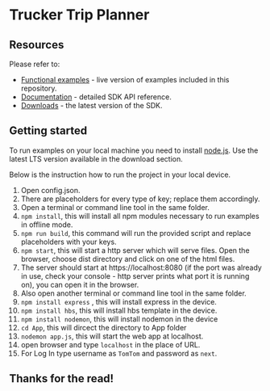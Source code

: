 # Trucker Trip Planner

## Resources

Please refer to:
* [Functional examples](https://developer.tomtom.com/maps-sdk-web-js/functional-examples) - live version of examples included in this repository.
* [Documentation](https://developer.tomtom.com/maps-sdk-web-js/documentation) - detailed SDK API reference.
* [Downloads](https://developer.tomtom.com/maps-sdk-web-js/downloads) - the latest version of the SDK.

## Getting started

To run examples on your local machine you need to install [node.js](https://nodejs.org).
Use the latest LTS version available in the download section.


Below is the instruction how to run the project in your local device.
1. Open config.json.
2. There are placeholders for every type of key; replace them accordingly.
3. Open a terminal or command line tool in the same folder.
4. `npm install`, this will install all npm modules necessary to run examples in offline mode.
5. `npm run build`, this command will run the provided script and replace placeholders with your keys.
6. `npm start`, this will start a http server which will serve files. Open the browser, choose dist directory and click on one of the html files.
7. The server should start at https://localhost:8080 (if the port was already in use, check your console - http server prints what port it is running on), you can open it in the browser.
8. Also open another terminal or command line tool in the same folder.
9. `npm install express` , this will install express in the device.
10. `npm install hbs`, this will install hbs template in the device.
11. `npm install nodemon`, this will install nodemon in the device
12. `cd App`, this will dircect the directory to App folder
13. `nodemon app.js`, this will start the web app at localhost.
14. open browser and type `localhost` in the place of URL.
15. For Log In type username as `TomTom` and password as `next`.


## Thanks for the read!
